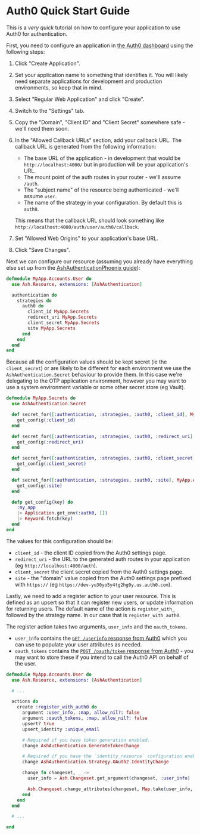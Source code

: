 # Auth0 Quick Start Guide

This is a _very quick_ tutorial on how to configure your application to use
Auth0 for authentication.

First, you need to configure an application in [the Auth0
dashboard](https://manage.auth0.com/) using the following steps:

  1. Click "Create Application".
  2. Set your application name to something that identifies it.  You will likely
     need separate applications for development and production environments, so
     keep that in mind.
  3. Select "Regular Web Application" and click "Create".
  4. Switch to the "Settings" tab.
  5. Copy the "Domain", "Client ID" and "Client Secret" somewhere safe - we'll
     need them soon.
  6. In the "Allowed Callback URLs" section, add your callback URL.  The
     callback URL is generated from the following information:
      - The base URL of the application - in development that would be
        `http://localhost:4000/` but in production will be your application's
        URL.
      - The mount point of the auth routes in your router - we'll assume
        `/auth`.
      - The "subject name" of the resource being authenticated - we'll assume `user`.
      - The name of the strategy in your configuration.  By default this is
        `auth0`.

     This means that the callback URL should look something like
     `http://localhost:4000/auth/user/auth0/callback`.
  7. Set "Allowed Web Origins" to your application's base URL.
  8. Click "Save Changes".

Next we can configure our resource (assuming you already have everything else
set up from the [AshAuthenticationPhoenix guide](https://hexdocs.pm/ash_authentication_phoenix/getting-started-with-ash-authentication-phoenix.html)):

```elixir
defmodule MyApp.Accounts.User do
  use Ash.Resource, extensions: [AshAuthentication]

  authentication do
    strategies do
      auth0 do
        client_id MyApp.Secrets
        redirect_uri MyApp.Secrets
        client_secret MyApp.Secrets
        site MyApp.Secrets
      end
    end
  end
end
```

Because all the configuration values should be kept secret (ie the
`client_secret`) or are likely to be different for each environment we use the
`AshAuthentication.Secret` behaviour to provide them. In this case we're
delegating to the OTP application environment, however you may want to use a
system environment variable or some other secret store (eg Vault).

```elixir
defmodule MyApp.Secrets do
  use AshAuthentication.Secret

  def secret_for([:authentication, :strategies, :auth0, :client_id], MyApp.Accounts.User, _) do
    get_config(:client_id)
  end

  def secret_for([:authentication, :strategies, :auth0, :redirect_uri], MyApp.Accounts.User, _) do
    get_config(:redirect_uri)
  end

  def secret_for([:authentication, :strategies, :auth0, :client_secret], MyApp.Accounts.User, _) do
    get_config(:client_secret)
  end

  def secret_for([:authentication, :strategies, :auth0, :site], MyApp.Accounts.User, _) do
    get_config(:site)
  end

  defp get_config(key) do
    :my_app
    |> Application.get_env(:auth0, [])
    |> Keyword.fetch(key)
  end
end
```

The values for this configuration should be:

  * `client_id` - the client ID copied from the Auth0 settings page.
  * `redirect_uri` - the URL to the generated auth routes in your application
    (eg `http://localhost:4000/auth`).
  * `client_secret` the client secret copied from the Auth0 settings page.
  * `site` - the "domain" value copied from the Auth0 settings page prefixed
    with `https://` (eg `https://dev-yu30yo5y4tg2hg0y.us.auth0.com`).

Lastly, we need to add a register action to your user resource.  This is defined
as an upsert so that it can register new users, or update information for
returning users.  The default name of the action is `register_with_` followed by
the strategy name.  In our case that is `register_with_auth0`.

The register action takes two arguments, `user_info` and the `oauth_tokens`.
  - `user_info` contains the [`GET /userinfo` response from
    Auth0](https://auth0.com/docs/api/authentication#get-user-info) which you
    can use to populate your user attributes as needed.
  - `oauth_tokens` contains the [`POST /oauth/token` response from
    Auth0](https://auth0.com/docs/api/authentication#get-token) - you may want
    to store these if you intend to call the Auth0 API on behalf of the user.

```elixir
defmodule MyApp.Accounts.User do
  use Ash.Resource, extensions: [AshAuthentication]

  # ...

  actions do
    create :register_with_auth0 do
      argument :user_info, :map, allow_nil?: false
      argument :oauth_tokens, :map, allow_nil?: false
      upsert? true
      upsert_identity :unique_email

      # Required if you have token generation enabled.
      change AshAuthentication.GenerateTokenChange

      # Required if you have the `identity_resource` configuration enabled.
      change AshAuthentication.Strategy.OAuth2.IdentityChange

      change fn changeset, _ ->
        user_info = Ash.Changeset.get_argument(changeset, :user_info)

        Ash.Changeset.change_attributes(changeset, Map.take(user_info, ["email"]))
      end
    end
  end

  # ...

end
```
